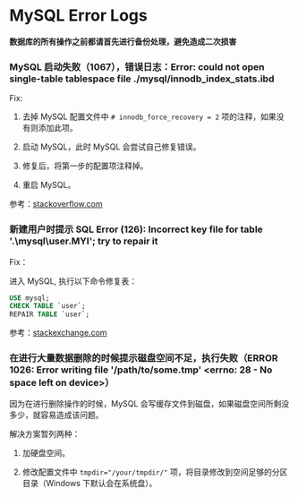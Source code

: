 # MySQL Error Logs

**数据库的所有操作之前都请首先进行备份处理，避免造成二次损害**

### MySQL 启动失败（1067），错误日志：Error: could not open single-table tablespace file ./mysql/innodb_index_stats.ibd

Fix: 

1. 去掉 MySQL 配置文件中 `# innodb_force_recovery = 2` 项的注释，如果没有则添加此项。

2. 启动 MySQL，此时 MySQL 会尝试自己修复错误。

3. 修复后，将第一步的配置项注释掉。

4. 重启 MySQL。

参考：[stackoverflow.com](https://stackoverflow.com/questions/18575755/xampp-mysql-could-not-open-single-table-tablespace-file-mysql-innodb-index-st)

### 新建用户时提示 SQL Error (126): Incorrect key file for table '.\mysql\user.MYI'; try to repair it

Fix：

进入 MySQL, 执行以下命令修复表：

```sql
USE mysql;
CHECK TABLE `user`;
REPAIR TABLE `user`;
```

参考：[stackexchange.com](https://dba.stackexchange.com/questions/124956/sql-error-126-incorrect-key-file-for-table-mysql-user-myi-try-to-repair)

### 在进行大量数据删除的时候提示磁盘空间不足，执行失败（ERROR 1026: Error writing file '/path/to/some.tmp' <errno: 28 - No space left on device>）

因为在进行删除操作的时候，MySQL 会写缓存文件到磁盘，如果磁盘空间所剩没多少，就容易造成该问题。

解决方案暂列两种：

1. 加硬盘空间。

2. 修改配置文件中 `tmpdir="/your/tmpdir/"` 项，将目录修改到空间足够的分区目录（Windows 下默认会在系统盘）。
